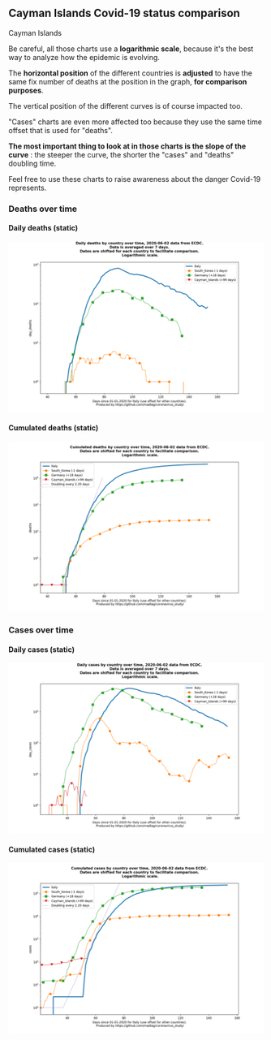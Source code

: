 ## Cayman Islands Covid-19 status comparison 

Cayman Islands



Be careful, all those charts use a **logarithmic scale**, because it's the best way to analyze how the epidemic is evolving.
 
The **horizontal position** of the different countries is **adjusted** to have the same fix number of deaths at the position in the graph, **for comparison purposes**.

The vertical position of the different curves is of course impacted too.

"Cases" charts are even more affected too because they use the same time offset that is used for "deaths".

**The most important thing to look at in those charts is the slope of the curve** : the steeper the curve, the shorter the "cases" and "deaths" doubling time.

Feel free to use these charts to raise awareness about the danger Covid-19 represents. 


 
### Deaths over time
 
#### Daily deaths (static)
![Cayman Islands covid-19 daily deaths static chart](https://raw.githubusercontent.com/madlag/coronavirus_study/master/notebooks/graphs/2020-06-02/countries/Cayman_Islands/2020-06-02_Cayman_Islands_day_deaths.png "Cayman Islands covid-19 day_deaths static chart")   
 
#### Cumulated deaths (static)
![Cayman Islands covid-19 cumulated deaths static chart](https://raw.githubusercontent.com/madlag/coronavirus_study/master/notebooks/graphs/2020-06-02/countries/Cayman_Islands/2020-06-02_Cayman_Islands_deaths.png "Cayman Islands covid-19 deaths static chart")   

 
### Cases over time
 
#### Daily cases (static)
![Cayman Islands covid-19 daily cases static chart](https://raw.githubusercontent.com/madlag/coronavirus_study/master/notebooks/graphs/2020-06-02/countries/Cayman_Islands/2020-06-02_Cayman_Islands_day_cases.png "Cayman Islands covid-19 day_cases static chart")   
 
#### Cumulated cases (static)
![Cayman Islands covid-19 cumulated cases static chart](https://raw.githubusercontent.com/madlag/coronavirus_study/master/notebooks/graphs/2020-06-02/countries/Cayman_Islands/2020-06-02_Cayman_Islands_cases.png "Cayman Islands covid-19 cases static chart")   

